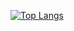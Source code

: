 [![Top Langs](https://github-readme-stats.vercel.app/api/top-langs/?username={Ryosan846538}
)](https://github.com/anuraghazra/github-readme-stats)
